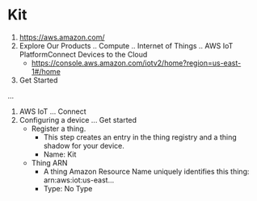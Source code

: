 # Kit

1. https://aws.amazon.com/
2. Explore Our Products .. Compute .. Internet of Things .. AWS IoT PlatformConnect Devices to the Cloud
   - https://console.aws.amazon.com/iotv2/home?region=us-east-1#/home
3. Get Started

...

1. AWS IoT ... Connect
2. Configuring a device ... Get started
   - Register a thing. 
     - This step creates an entry in the thing registry and a thing shadow for your device.
     - Name: Kit
   - Thing ARN
     - A thing Amazon Resource Name uniquely identifies this thing: arn:aws:iot:us-east...
     - Type: No Type
     

